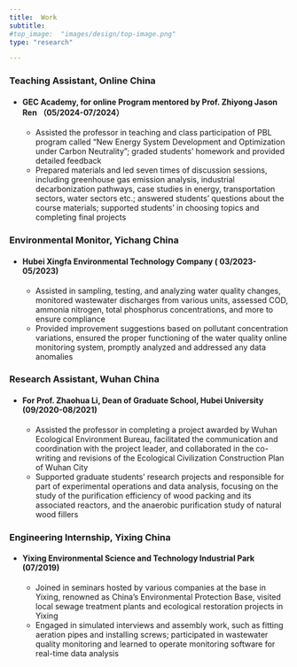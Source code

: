 ```yaml
---
title:  Work
subtitle: 
#top_image:  "images/design/top-image.png"
type: "research"

---
```




### Teaching Assistant, Online  China   
 - #### GEC Academy, for online Program mentored by Prof. Zhiyong Jason Ren  （05/2024-07/2024）  
    - Assisted the professor in teaching and class participation of PBL program called “New Energy System Development and Optimization under Carbon Neutrality”; graded students’ homework and provided detailed feedback 
    - Prepared materials and led seven times of discussion sessions, including greenhouse gas emission analysis, industrial decarbonization pathways, case studies in energy, transportation sectors, water sectors etc.; answered students’ questions about the course materials; supported students’ in choosing topics and completing final projects

### Environmental Monitor, Yichang  China                         
 - #### Hubei Xingfa Environmental Technology Company  ( 03/2023-05/2023)
    - Assisted in sampling, testing, and analyzing water quality changes, monitored wastewater discharges from various units, assessed COD, ammonia nitrogen, total phosphorus concentrations, and more to ensure compliance
    - Provided improvement suggestions based on pollutant concentration variations, ensured the proper functioning of the water quality online monitoring system, promptly analyzed and addressed any data anomalies

### Research Assistant, Wuhan China   
 - #### For Prof. Zhaohua Li, Dean of Graduate School, Hubei University (09/2020-08/2021)   
    - Assisted the professor in completing a project awarded by Wuhan Ecological Environment Bureau, facilitated the communication and coordination with the project leader, and collaborated in the co-writing and revisions of the Ecological Civilization Construction Plan of Wuhan City
    - Supported graduate students’ research projects and responsible for part of experimental operations and data analysis, focusing on the study of the purification efficiency of wood packing and its associated reactors, and the anaerobic purification study of natural wood fillers

### Engineering Internship, Yixing  China           
 - #### Yixing Environmental Science and Technology Industrial Park (07/2019)
    - Joined in seminars hosted by various companies at the base in Yixing, renowned as China’s Environmental Protection Base, visited local sewage treatment plants and ecological restoration projects in Yixing
    - Engaged in simulated interviews and assembly work, such as fitting aeration pipes and installing screws; participated in wastewater quality monitoring and learned to operate monitoring software for real-time data analysis
